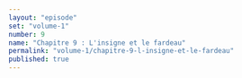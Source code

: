 ```yaml
---
layout: "episode"
set: "volume-1"
number: 9
name: "Chapitre 9 : L'insigne et le fardeau"
permalink: "volume-1/chapitre-9-l-insigne-et-le-fardeau"
published: true
---
```

